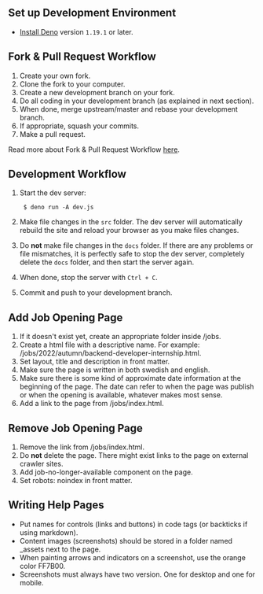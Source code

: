 ## Set up Development Environment

- [Install Deno](https://deno.land/manual/getting_started/installation) version ```1.19.1``` or later.


## Fork & Pull Request Workflow

1. Create your own fork.
2. Clone the fork to your computer.
3. Create a new development branch on your fork.
4. Do all coding in your development branch (as explained in next section).
5. When done, merge upstream/master and rebase your development branch.
6. If appropriate, squash your commits.
7. Make a pull request.

Read more about Fork & Pull Request Workflow  [here](https://gist.github.com/Chaser324/ce0505fbed06b947d962).


## Development Workflow

1. Start the dev server:

        $ deno run -A dev.js

2. Make file changes in the ```src``` folder. The dev server will automatically rebuild the site and reload your browser as you make files changes.

3. Do **not** make file changes in the ```docs``` folder. If there are any problems or file mismatches, it is perfectly safe to stop the dev server, completely delete the ```docs``` folder, and then start the server again.

4. When done, stop the server with ```Ctrl + C```.

5. Commit and push to your development branch.


## Add Job Opening Page

1. If it doesn't exist yet, create an appropriate folder inside /jobs.
2. Create a html file with a descriptive name. For example: /jobs/2022/autumn/backend-developer-internship.html.
3. Set layout, title and description in front matter.
4. Make sure the page is written in both swedish and english.
5. Make sure there is some kind of approximate date information at the beginning of the page. The date can refer to when the page was publish or when the opening is available, whatever makes most sense.
6. Add a link to the page from /jobs/index.html.


## Remove Job Opening Page

1. Remove the link from /jobs/index.html.
2. Do **not** delete the page. There might exist links to the page on external crawler sites.
3. Add job-no-longer-available component on the page.
4. Set robots: noindex in front matter.


## Writing Help Pages

* Put names for controls (links and buttons) in code tags (or backticks if using markdown).
* Content images (screenshots) should be stored in a folder named _assets next to the page.
* When painting arrows and indicators on a screenshot, use the orange color FF7B00.
* Screenshots must always have two version. One for desktop and one for mobile.